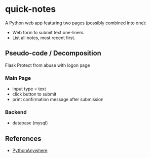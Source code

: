 # quick-notes

A Python web app featuring two pages (possibly combined into one):

- Web form to submit text one-liners.
- List all notes, most recent first.

## Pseudo-code / Decomposition

Flask
Protect from abuse with logon page

### Main Page
- input type = text
- click button to submit
- print confirmation message after submission

### Backend
- database (mysql)

## References

- [PythonAnywhere](https://blog.pythonanywhere.com/121/)
